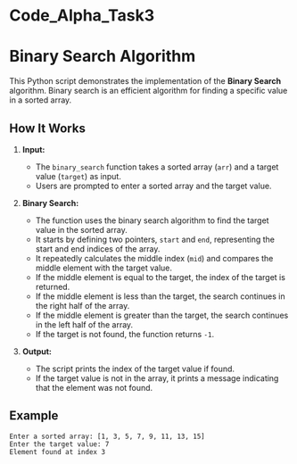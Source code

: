 # Code_Alpha_Task3
# Binary Search Algorithm

This Python script demonstrates the implementation of the **Binary Search** algorithm. Binary search is an efficient algorithm for finding a specific value in a sorted array.

## How It Works

1. **Input:**
    - The `binary_search` function takes a sorted array (`arr`) and a target value (`target`) as input.
    - Users are prompted to enter a sorted array and the target value.

2. **Binary Search:**
    - The function uses the binary search algorithm to find the target value in the sorted array.
    - It starts by defining two pointers, `start` and `end`, representing the start and end indices of the array.
    - It repeatedly calculates the middle index (`mid`) and compares the middle element with the target value.
    - If the middle element is equal to the target, the index of the target is returned.
    - If the middle element is less than the target, the search continues in the right half of the array.
    - If the middle element is greater than the target, the search continues in the left half of the array.
    - If the target is not found, the function returns `-1`.

3. **Output:**
    - The script prints the index of the target value if found.
    - If the target value is not in the array, it prints a message indicating that the element was not found.

## Example

```
Enter a sorted array: [1, 3, 5, 7, 9, 11, 13, 15]
Enter the target value: 7
Element found at index 3
```

